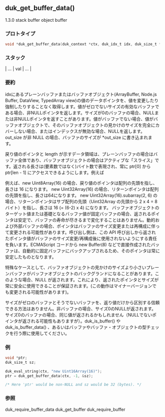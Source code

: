 ## duk_get_buffer_data() 

1.3.0 stack buffer object buffer

### プロトタイプ

```c
void *duk_get_buffer_data(duk_context *ctx, duk_idx_t idx, duk_size_t *out_size);
```

### スタック

| ... | val | ... |

### 要約

idxにあるプレーンバッファまたはバッファオブジェクト(ArrayBuffer, Node.js Buffer, DataView, TypedArray view)の値のデータポインタを、値を変更したり強制したりすることなく取得します。値がゼロでないサイズの有効なバッファである場合、非NULLポインタを返します。サイズが0のバッファの場合、NULLまたは非NULLポインタを返すことがあります。値がバッファでない場合、値がバッファオブジェクトで、そのバッファオブジェクトの見かけのサイズを完全にカバーしない場合、またはインデックスが無効な場合、NULLを返します。out_size が非 NULL の場合、バッファのサイズが *out_size に書き込まれます。

戻り値のポインタと length が示すデータ領域は、プレーンバッファの場合はバッファ全体であり、バッファオブジェクトの場合はアクティブな「スライス」です。返される長さは(要素数ではなく)バイト数で表現され、常に ptr[0] から ptr[len - 1] にアクセスできるようにします。例えば

例えば、new Uint8Array(16) の場合、戻り値のポインタは配列の先頭を指し、長さは 16 になります。
new Uint32Array(16) の場合、リターンポインタは配列の先頭を指し、長さは64になります。
new Uint32Array(16).subarray(2, 6) の場合、リターンポインタはサブ配列の先頭（Uint32Array の先頭から 2 x 4 = 8 バイト）を指し、長さは 16 (= (6-2) x 4) になります。
バッファオブジェクトのターゲット値または基礎となるバッファ値が固定バッファの場合、返されるポインタは安定で、バッファの寿命が尽きるまで変化することはありません。動的および外部バッファの場合、ポインタはバッファのサイズ変更または再構成に伴って変更される可能性があります。呼び出し側は、この API 呼び出しから返されたポインタ値がバッファのサイズ変更/再構成後に使用されないようにする責任を負います。ECMAScript コードから new Buffer(8) などで直接作成されたバッファは、自動的に固定バッファにバックアップされるため、そのポインタは常に安定したものとなります。

特殊なケースとして、バッファオブジェクトの見かけのサイズより小さいプレーンバッファがバッファオブジェクトのバックグランドになることがあります。このような場合、NULL が返されます。これにより、返されたポインタとサイズが常に安全に使用できることが保証されます。(この動作はマイナーバージョンでも変更される可能性があります)。

サイズがゼロのバッファとそうでないバッファを、返り値だけから区別する信頼できる方法はありません。非バッファの場合、サイズ0のNULLが返されます。サイズ0のバッファの場合、同じ値が返されるかもしれません（NULLでないポインタが返される可能性もありますが）。duk_is_buffer() や duk_is_buffer_data() 、あるいはバッファやバッファ・オブジェクトの型チェックを行う際に使用してください。

### 例

```c
void *ptr;
duk_size_t sz;

duk_eval_string(ctx, "new Uint16Array(16)");
ptr = duk_get_buffer_data(ctx, -1, &sz);

/* Here 'ptr' would be non-NULL and sz would be 32 (bytes). */
```

### 参照

duk_require_buffer_data
duk_get_buffer
duk_require_buffer